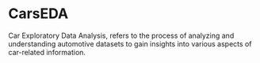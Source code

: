 # CarsEDA
Car Exploratory Data Analysis, refers to the process of analyzing and understanding automotive datasets to gain insights into various aspects of car-related information. 

